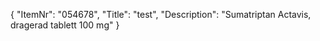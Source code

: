 {
  "ItemNr": "054678",
  "Title": "test",
  "Description": "Sumatriptan Actavis, dragerad tablett 100 mg"
}